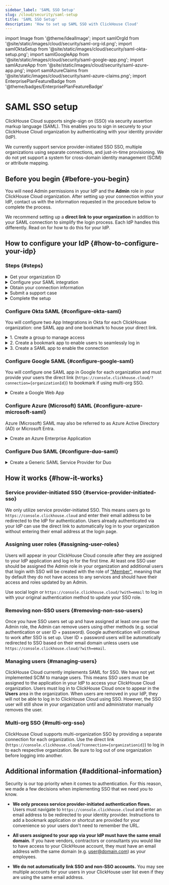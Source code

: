 ```yaml
---
sidebar_label: 'SAML SSO Setup'
slug: /cloud/security/saml-setup
title: 'SAML SSO Setup'
description: 'How to set up SAML SSO with ClickHouse Cloud'
---
```


import Image from '@theme/IdealImage';
import samlOrgId from '@site/static/images/cloud/security/saml-org-id.png';
import samlOktaSetup from '@site/static/images/cloud/security/saml-okta-setup.png';
import samlGoogleApp from '@site/static/images/cloud/security/saml-google-app.png';
import samlAzureApp from '@site/static/images/cloud/security/saml-azure-app.png';
import samlAzureClaims from '@site/static/images/cloud/security/saml-azure-claims.png';
import EnterprisePlanFeatureBadge from '@theme/badges/EnterprisePlanFeatureBadge'

# SAML SSO setup

<EnterprisePlanFeatureBadge feature="SAML SSO"/>

ClickHouse Cloud supports single-sign on (SSO) via security assertion markup language (SAML). This enables you to sign in securely to your ClickHouse Cloud organization by authenticating with your identity provider (IdP).

We currently support service provider-initiated SSO SSO, multiple organizations using separate connections, and just-in-time provisioning. We do not yet support a system for cross-domain identity management (SCIM) or attribute mapping.

## Before you begin {#before-you-begin}

You will need Admin permissions in your IdP and the **Admin** role in your ClickHouse Cloud organization. After setting up your connection within your IdP, contact us with the information requested in the procedure below to complete the process.

We recommend setting up a **direct link to your organization** in addition to your SAML connection to simplify the login process. Each IdP handles this differently. Read on for how to do this for your IdP.

## How to configure your IdP {#how-to-configure-your-idp}

### Steps {#steps}

<details>
<summary>  Get your organization ID  </summary>
All setups require your organization ID. To obtain your organization ID:
1. Sign in to your [ClickHouse Cloud](https://console.clickhouse.cloud) organization.
<Image img={samlOrgId} size="md" alt="Organization ID" />
3. In the lower left corner, click on your organization name under **Organization**.
4. In the pop-up menu, select **Organization details**.
5. Make note of your **Organization ID** to use below.
</details>

<details>
<summary>  Configure your SAML integration  </summary>
ClickHouse uses service provider-initiated SAML connections. This means you can log in via https://console.clickhouse.cloud or via a direct link. We do not currently support identity provider initiated connections. Basic SAML configurations include the following:
- SSO URL or ACS URL:  `https://auth.clickhouse.cloud/login/callback?connection={organizationid}`
- Audience URI or Entity ID: `urn:auth0:ch-production:{organizationid}`
- Application username: `email`
- Attribute mapping: `email = user.email`
- Direct link to access your organization: `https://console.clickhouse.cloud/?connection={organizationid}`
For specific configuration steps, refer to your specific identity provider below.
</details>

<details>
<summary>  Obtain your connection information  </summary>
Obtain your Identity provider SSO URL and x.509 certificate. Refer to your specific identity provider below for instructions on how to retrieve this information.
</details>

<details>
<summary>  Submit a support case </summary>
1. Return to the ClickHouse Cloud console.
2. Select **Help** on the left, then the Support submenu.
3. Click **New case**.
4. Enter the subject "SAML SSO Setup".
5. In the description, paste any links gathered from the instructions above and attach the certificate to the ticket.
6. Please also let us know which domains should be allowed for this connection (e.g. domain.com, domain.ai, etc.).
7. Create a new case.
8. We will complete the setup within ClickHouse Cloud and let you know when it's ready to test.
</details>

<details>
<summary>  Complete the setup  </summary>
1. Assign user access within your Identity Provider.
2. Log in to ClickHouse via https://console.clickhouse.cloud OR the direct link you configured in 'Configure your SAML integration' above. Users are initially assigned the 'Member' role, which can log in to the organization and update personal settings.
3. Log out of the ClickHouse organization.
4. Log in with your original authentication method to assign the Admin role to your new SSO account.
- For email + password accounts, please use `https://console.clickhouse.cloud/?with=email`.
- For social logins, please click the appropriate button (**Continue with Google** or **Continue with Microsoft**)
:::note
`email` in `?with=email` above is the literal parameter value, not a placeholder
:::
5. Log out with your original authentication method and log back in via https://console.clickhouse.cloud OR the direct link you configured in 'Configure your SAML integration' above.
6. Remove any non-SAML users to enforce SAML for the organization. Going forward users are assigned via your Identity Provider.
</details>

### Configure Okta SAML {#configure-okta-saml}

You will configure two App Integrations in Okta for each ClickHouse organization: one SAML app and one bookmark to house your direct link.

<details>
<summary>  1. Create a group to manage access  </summary>
1. Log in to your Okta instance as an **Administrator**.
2. Select **Groups** on the left.
3. Click **Add group**.
4. Enter a name and description for the group. This group will be used to keep users consistent between the SAML app and its related bookmark app.
5. Click **Save**.
6. Click the name of the group that you created.
7. Click **Assign people** to assign users you would like to have access to this ClickHouse organization.
</details>

<details>
<summary>  2. Create a bookmark app to enable users to seamlessly log in  </summary>
1. Select **Applications** on the left, then select the **Applications** subheading.
2. Click **Browse App Catalog**.
3. Search for and select **Bookmark App**.
4. Click **Add integration**.
5. Select a label for the app.
6. Enter the URL as `https://console.clickhouse.cloud/?connection={organizationid}`
7. Go to the **Assignments** tab and add the group you created above.
</details>

<details>
<summary>  3. Create a SAML app to enable the connection  </summary>
1. Select **Applications** on the left, then select the **Applications** subheading.
2. Click **Create App Integration**.
3. Select SAML 2.0 and click Next.
4. Enter a name for your application and check the box next to **Do not display application icon to users** then click **Next**.
5. Use the following values to populate the SAML settings screen.
| Field                          | Value |
|--------------------------------|-------|
| Single Sign On URL             | `https://auth.clickhouse.cloud/login/callback?connection={organizationid}` |
| Audience URI (SP Entity ID)    | `urn:auth0:ch-production:{organizationid}` |
| Default RelayState             | Leave blank       |
| Name ID format                 | Unspecified       |
| Application username           | Email             |
| Update application username on | Create and update |
7. Enter the following Attribute Statement.
| Name    | Name format   | Value      |
|---------|---------------|------------|
| email   | Basic         | user.email |
9. Click **Next**.
10. Enter the requested information on the Feedback screen and click **Finish**.
11. Go to the **Assignments** tab and add the group you created above.
12. On the **Sign On** tab for your new app, click the **View SAML setup instructions** button.
<Image img={samlOktaSetup} size="md" alt="Okta SAML Setup Instructions" />
13. Gather these three items and go to Submit a Support Case above to complete the process.
- Identity Provider Single Sign-On URL
- Identity Provider Issuer
- X.509 Certificate
</details>

### Configure Google SAML {#configure-google-saml}

You will configure one SAML app in Google for each organization and must provide your users the direct link (`https://console.clickhouse.cloud/?connection={organizationId}`) to bookmark if using multi-org SSO.

<details>
<summary>  Create a Google Web App  </summary>
1. Go to your Google Admin console (admin.google.com).
<Image img={samlGoogleApp} size="md" alt="Google SAML App" />
2. Click **Apps**, then **Web and mobile apps** on the left.
3. Click **Add app** from the top menu, then select **Add custom SAML app**.
4. Enter a name for the app and click **Continue**.
5. Gather these two items and go to Submit a Support Case above to submit the information to us. NOTE: If you complete the setup before copying this data, click **DOWNLOAD METADATA** from the app's home screen to get the X.509 certificate.
- SSO URL
- X.509 Certificate
7. Enter the ACS URL and Entity ID below.
| Field     | Value |
|-----------|-------|
| ACS URL   | `https://auth.clickhouse.cloud/login/callback?connection={organizationid}` |
| Entity ID | `urn:auth0:ch-production:{organizationid}` |
8. Check the box for **Signed response**.
9. Select **EMAIL** for the Name ID Format and leave the Name ID as **Basic Information > Primary email.**
10. Click **Continue**.
11. Enter the following Attribute mapping:
| Field             | Value         |
|-------------------|---------------|
| Basic information | Primary email |
| App attributes    | email         |
13. Click **Finish**.
14. To enable the app click **OFF** for everyone and change the setting to **ON** for everyone. Access can also be limited to groups or organizational units by selecting options on the left side of the screen.
</details>

### Configure Azure (Microsoft) SAML {#configure-azure-microsoft-saml}

Azure (Microsoft) SAML may also be referred to as Azure Active Directory (AD) or Microsoft Entra.

<details>
<summary>  Create an Azure Enterprise Application </summary>
You will set up one application integration with a separate sign-on URL for each organization.
1. Log on to the Microsoft Entra admin center.
2. Navigate to **Applications > Enterprise** applications on the left.
3. Click **New application** on the top menu.
4. Click **Create your own application** on the top menu.
5. Enter a name and select **Integrate any other application you don't find in the gallery (Non-gallery)**, then click **Create**.
<Image img={samlAzureApp} size="md" alt="Azure Non-Gallery App" />
6. Click **Users and groups** on the left and assign users.
7. Click **Single sign-on** on the left.
8. Click **SAML**.
9. Use the following settings to populate the Basic SAML Configuration screen.
| Field                     | Value |
|---------------------------|-------|
| Identifier (Entity ID)    | `urn:auth0:ch-production:{organizationid}` |
| Reply URL (Assertion Consumer Service URL) | `https://auth.clickhouse.cloud/login/callback?connection={organizationid}` |
| Sign on URL               | `https://console.clickhouse.cloud/?connection={organizationid}` |
| Relay State               | Blank |
| Logout URL                | Blank |
11. Add (A) or update (U) the following under Attributes & Claims:
| Claim name                           | Format        | Source attribute |
|--------------------------------------|---------------|------------------|
| (U) Unique User Identifier (Name ID) | Email address | user.mail        |
| (A) email                            | Basic         | user.mail        |
| (U) /identity/claims/name            | Omitted       | user.mail        |
<Image img={samlAzureClaims} size="md" alt="Attributes and Claims" />
12. Gather these two items and go to Submit a Support Case above to complete the process:
- Login URL
- Certificate (Base64)
</details>

### Configure Duo SAML {#configure-duo-saml}

<details>
<summary> Create a Generic SAML Service Provider for Duo </summary>
1. Follow the instructions for [Duo Single Sign-On for Generic SAML Service Providers](https://duo.com/docs/sso-generic).
2. Use the following Bridge Attribute mapping:
|  Bridge Attribute  |  ClickHouse Attribute  |
|:-------------------|:-----------------------|
| Email Address      | email                  |
3. Use the following values to update your Cloud Application in Duo:
|  Field    |  Value                                     |
|:----------|:-------------------------------------------|
| Entity ID | `urn:auth0:ch-production:{organizationid}` |
| Assertion Consumer Service (ACS) URL | `https://auth.clickhouse.cloud/login/callback?connection={organizationid}` |
| Service Provider Login URL |  `https://console.clickhouse.cloud/?connection={organizationid}` |
4. Gather these two items and go to Submit a Support Case above to complete the process:
- Single Sign-On URL
- Certificate
</details>

## How it works {#how-it-works}

### Service provider-initiated SSO {#service-provider-initiated-sso}

We only utilize service provider-initiated SSO. This means users go to `https://console.clickhouse.cloud` and enter their email address to be redirected to the IdP for authentication. Users already authenticated via your IdP can use the direct link to automatically log in to your organization without entering their email address at the login page.

### Assigning user roles {#assigning-user-roles}

Users will appear in your ClickHouse Cloud console after they are assigned to your IdP application and log in for the first time. At least one SSO user should be assigned the Admin role in your organization and additional users that login with SSO will be created with the role of ["Member"](/cloud/security/cloud-access-management/overview#console-users-and-roles), meaning that by default they do not have access to any services and should have their access and roles updated by an Admin.

Use social login or `https://console.clickhouse.cloud/?with=email` to log in with your original authentication method to update your SSO role.

### Removing non-SSO users {#removing-non-sso-users}

Once you have SSO users set up and have assigned at least one user the Admin role, the Admin can remove users using other methods (e.g. social authentication or user ID + password). Google authentication will continue to work after SSO is set up. User ID + password users will be automatically redirected to SSO based on their email domain unless users use `https://console.clickhouse.cloud/?with=email`.

### Managing users {#managing-users}

ClickHouse Cloud currently implements SAML for SSO. We have not yet implemented SCIM to manage users. This means SSO users must be assigned to the application in your IdP to access your ClickHouse Cloud organization. Users must log in to ClickHouse Cloud once to appear in the **Users** area in the organization. When users are removed in your IdP, they will not be able to log in to ClickHouse Cloud using SSO. However, the SSO user will still show in your organization until and administrator manually removes the user.

### Multi-org SSO {#multi-org-sso}

ClickHouse Cloud supports multi-organization SSO by providing a separate connection for each organization. Use the direct link (`https://console.clickhouse.cloud/?connection={organizationid}`) to log in to each respective organization. Be sure to log out of one organization before logging into another.

## Additional information {#additional-information}

Security is our top priority when it comes to authentication. For this reason, we made a few decisions when implementing SSO that we need you to know.

- **We only process service provider-initiated authentication flows.** Users must navigate to `https://console.clickhouse.cloud` and enter an email address to be redirected to your identity provider. Instructions to add a bookmark application or shortcut are provided for your convenience so your users don't need to remember the URL.

- **All users assigned to your app via your IdP must have the same email domain.** If you have vendors, contractors or consultants you would like to have access to your ClickHouse account, they must have an email address with the same domain (e.g. user@domain.com) as your employees.

- **We do not automatically link SSO and non-SSO accounts.** You may see multiple accounts for your users in your ClickHouse user list even if they are using the same email address.
